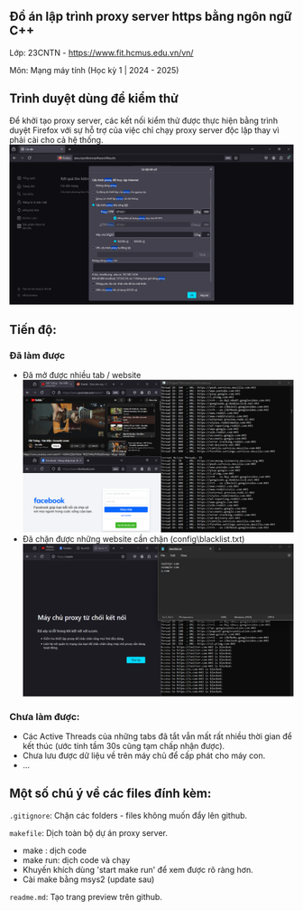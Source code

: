 ## Đồ án lập trình proxy server https bằng ngôn ngữ C++
Lớp: 23CNTN - https://www.fit.hcmus.edu.vn/vn/

Môn: Mạng máy tính (Học kỳ 1 | 2024 - 2025)

## Trình duyệt dùng để kiểm thử
Để khởi tạo proxy server, các kết nối kiểm thử được thực hiện bằng trình duyệt Firefox với sự hỗ trợ của việc chỉ chạy proxy server độc lập thay vì phải cài cho cả hệ thống.
![alt text](bin/firefox%20proxy%20configuration.png) 

## Tiến độ:
### Đã làm được
+ Đã mở được nhiều tab / website
![alt text](bin/demo_00.png)
+ Đã chặn được những website cần chặn (config\blacklist.txt)
![alt text](bin/demo_01.png)

### Chưa làm được:
+ Các Active Threads của những tabs đã tắt vẫn mất rất nhiều thời gian để kết thúc (ước tính tầm 30s cũng tạm chấp nhận được).
+ Chưa lưu được dữ liệu về trên máy chủ để cấp phát cho máy con.
+ ...

## Một số chú ý về các files đính kèm:
`.gitignore`: Chặn các folders - files không muốn đẩy lên github.

`makefile`: Dịch toàn bộ dự án proxy server.
+ make    : dịch code 
+ make run: dịch code và chạy
+ Khuyến khích dùng 'start make run' để xem được rõ ràng hơn.
+ Cài make bằng msys2 (update sau) 

`readme.md`: Tạo trang preview trên github.